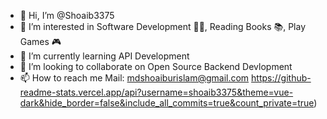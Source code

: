 - 👋 Hi, I’m @Shoaib3375
- 👀 I’m interested in Software Development 👨‍💻, Reading Books 📚, Play Games 🎮
- 🌱 I’m currently learning API Development
- 💞️ I’m looking to collaborate on Open Source Backend Devlopment
- 📫 How to reach me Mail: mdshoaiburislam@gmail.com
https://github-readme-stats.vercel.app/api?username=shoaib3375&theme=vue-dark&hide_border=false&include_all_commits=true&count_private=true)<br/>

<!---
Shoaib3375/Shoaib3375 is a ✨ special ✨ repository because its `README.md` (this file) appears on your GitHub profile.
You can click the Preview link to take a look at your changes.
--->
